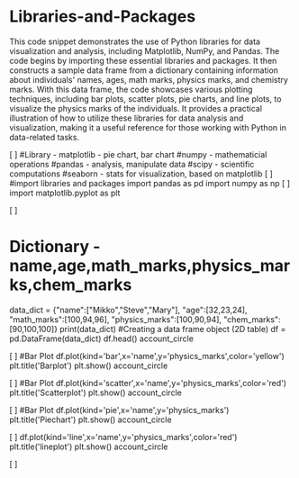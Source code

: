# Libraries-and-Packages
This code snippet demonstrates the use of Python libraries for data visualization and analysis, including Matplotlib, NumPy, and Pandas. The code begins by importing these essential libraries and packages. It then constructs a sample data frame from a dictionary containing information about individuals' names, ages, math marks, physics marks, and chemistry marks. With this data frame, the code showcases various plotting techniques, including bar plots, scatter plots, pie charts, and line plots, to visualize the physics marks of the individuals. It provides a practical illustration of how to utilize these libraries for data analysis and visualization, making it a useful reference for those working with Python in data-related tasks.

[ ]
#Library - matplotlib - pie chart, bar chart
#numpy - mathematicial operations
#pandas - analysis, manipulate data
#scipy - scientific computations
#seaborn - stats for visualization, based on matplotlib
[ ]
#import libraries and packages
import pandas as pd
import numpy as np
[ ]
import matplotlib.pyplot as plt

[ ]
# Dictionary - name,age,math_marks,physics_marks,chem_marks
data_dict = {"name":["Mikko","Steve","Mary"],
             "age":[32,23,24],
             "math_marks":[100,94,96],
             "physics_marks":[100,90,94],
             "chem_marks":[90,100,100]}
print(data_dict)
#Creating a data frame object (2D table)
df = pd.DataFrame(data_dict)
df.head()
account_circle

[ ]
#Bar Plot
df.plot(kind='bar',x='name',y='physics_marks',color='yellow')
plt.title('Barplot')
plt.show()
account_circle

[ ]
#Bar Plot
df.plot(kind='scatter',x='name',y='physics_marks',color='red')
plt.title('Scatterplot')
plt.show()
account_circle

[ ]
#Bar Plot
df.plot(kind='pie',x='name',y='physics_marks')
plt.title('Piechart')
plt.show()
account_circle

[ ]
df.plot(kind='line',x='name',y='physics_marks',color='red')
plt.title('lineplot')
plt.show()
account_circle

[ ]
